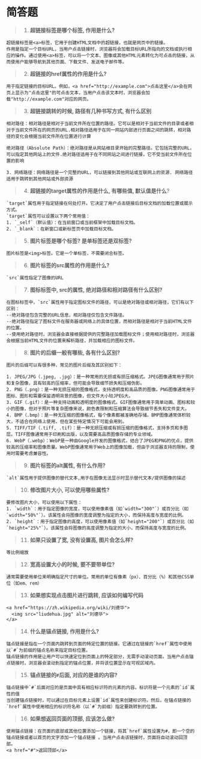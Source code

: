 # 简答题

> 1. **超链接标签是哪个标签, 作用是什么?**

```
超链接标签是<a>标签，它用于创建HTML文档中的超链接，也就是网页中的链接。
作用是指定一个目标URL，当用户点击链接时，浏览器将会加载目标URL所指向的文档或执行相应的操作。通过使用<a>标签，可以将一个文本、图像或其他HTML元素转化为可点击的链接，从而使用户能够导航到其他页面、下载文件、发送电子邮件等。
```

> 2. **超链接的href属性的作用是什么?**

```
用于指定链接的目标URL。例如，<a href="http://example.com">点击这里</a>会在网页上显示为"点击这里"的可点击文本，当用户点击该文本时，浏览器会加载"http://example.com"对应的网页。
```

> 3. **超链接跳转的时候, 路径有几种书写方式, 有什么区别**

```
相对路径：相对路径是相对于当前文件所在位置的路径。它可以是相对于当前文件的目录或者相对于当前文件所在的网页的URL.相对路径适用于在同一网站内部进行页面之间的跳转，相对路径的变化会根据当前文件所在位置进行计算

绝对路径（Absolute Path）：绝对路径是从网站根目录开始的完整路径。它包括完整的URL，可以指定其他网站上的文件.绝对路径适用于在不同网站之间进行链接，它不受当前文件所在位置的影响

3. 网络路径：网络路径是一个完整的URL，可以链接到其他网站或互联网上的资源. 网络路径适用于跳转到其他网站或外部资源
```

> 4. **超链接的target属性的作用是什么, 有哪些值, 默认值是什么**?

```
`target`属性用于指定链接在何处打开。它决定了用户点击链接后目标文档的加载位置或展示方式。
`target`属性可以设置以下两个常用值：
1. `_self`（默认值）：在当前窗口或当前框架中加载目标文档。
2. `_blank`：在新窗口或新标签页中加载目标文档。
```

> 5. **图片标签是哪个标签? 是单标签还是双标签?**

```
图片标签是<img>标签。它是一个单标签，不需要闭合标签。
```

> 6. **图片标签的src属性的作用是什么?**

```
`src`属性指定了图像的URL
```

> 7. **图标标签中, src的属性, 绝对路径和相对路径有什么区别?**

```
在图标标签中，`src`属性用于指定图标文件的路径，可以是绝对路径或相对路径，它们有以下区别：
--绝对路径包含完整的URL信息，相对路径仅包含文件路径。
--绝对路径指定了图标文件在服务器或网络上的具体位置，而相对路径是相对于当前HTML文件的位置。
--使用绝对路径时，浏览器会直接根据提供的完整路径加载图标文件；使用相对路径时，浏览器会根据当前HTML文件的位置来解析路径，并加载相应的图标文件。
```





> 8. **图片的后缀一般有哪些, 各有什么区别?**

```
图片的后缀可以有很多种，常见的图片后缀及其区别如下：

1. JPEG/JPG（.jpeg, .jpg）：是一种常用的无损或有损压缩格式。JPEG图像通常用于照片和复杂图像，具有较高的压缩率，但可能会导致细节损失和压缩伪影。
2. PNG（.png）：是一种无损压缩的图像格式，支持透明度和高品质的图像。PNG图像通常用于图标、图形和需要保留透明背景的图像，但文件大小较JPEG大。
3. GIF（.gif）：是一种支持动画和透明度的图像格式。GIF图像通常用于简单动画、图标和较小的图像，但对于照片等复杂图像来说，颜色表限制和压缩算法会导致细节丢失和文件变大。
4. BMP（.bmp）：是一种无压缩的图像格式，每个像素都被准确地存储。BMP图像通常体积较大，不适合在网络上使用，但在某些特定情况下可能会用到。
5. TIFF/TIF（.tiff, .tif）：是一种无损压缩或有损压缩的图像格式，支持多页和多图层。TIFF图像通常用于印刷和出版，以及需要高品质图像存储的专业领域。
6. WebP（.webp）：WebP是一种由Google开发的图像格式，结合了JPEG和PNG的优点，提供较高的压缩率和图像质量。WebP图像通常用于Web上的图像加载，但由于浏览器支持的限制，使用时需要考虑兼容性。
```

> 9. **图片标签的alt属性, 有什么作用?**

```
`alt`属性用于提供图像的替代文本,用于在图像无法显示时显示替代文本/提供图像的描述
```

> 10. **修改图片大小, 可以使用哪些属性?**

```
要修改图片大小，可以使用以下属性：
1. `width`：用于指定图像的宽度，可以使用像素值（如`width="300"`）或百分比（如`width="50%"`）。该属性会将图像的宽度调整为指定的大小，而保持高度与宽度的比例。
2. `height`：用于指定图像的高度，可以使用像素值（如`height="200"`）或百分比（如`height="25%"`）。该属性会将图像的高度调整为指定的大小，而保持高度与宽度的比例。
```

> 11. **如果只设置了宽, 没有设置高, 图片会怎么样?**

```
等比例缩放
```

> 12. **宽高设置大小的时候, 要不要带单位?**

```
通常需要使用单位来明确指定尺寸的单位。常用的单位有像素（px）、百分比（%）和其他CSS单位（如em、rem）
```

> 13. **如果想实现点击图片进行跳转, 应该如何编写代码**

```
<a href="https://zh.wikipedia.org/wiki/刘德华">
  <img src="liudehua.jpg" alt="刘德华">
</a>

```

> 14. **什么是锚点链接, 作用是什么?**

```
锚点链接是指在一个页面内跳转到页面的特定位置的链接。它通过在链接的`href`属性中使用以`#`为前缀的锚点名称来指定目标位置。
锚点链接的作用是让用户可以快速定位到页面上的特定部分，无需手动滚动页面。当用户点击锚点链接时，浏览器会滚动到指定的锚点位置，并将该位置显示在可视区域内。

```

> 15. **锚点链接的`#`后面, 对应的是谁的内容?**

```
锚点链接中`#`后面对应的是页面中具有相应标识符的元素的内容。标识符是一个元素的`id`属性的值
当创建锚点链接时，可以通过在目标元素上设置`id`属性来创建标识符。然后，在锚点链接的`href`属性中使用相应的标识符名称（以`#`为前缀）指定要跳转到的位置。

```

> 16. **如果想返回页面的顶部, 应该怎么做?**

```
使用锚点链接：在页面的底部或其他位置添加一个链接，将其`href`属性设置为#，即一个空的锚点链接或者以首页的文字添加一个锚点链接 。当用户点击该链接时，页面将自动滚动回顶部。
<a href="#">返回顶部</a>
```





